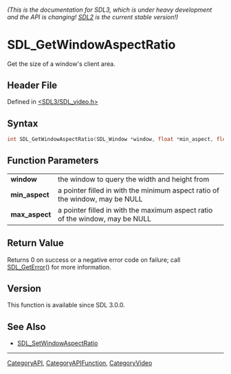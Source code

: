 ###### (This is the documentation for SDL3, which is under heavy development and the API is changing! [SDL2](https://wiki.libsdl.org/SDL2/) is the current stable version!)
# SDL_GetWindowAspectRatio

Get the size of a window's client area.

## Header File

Defined in [<SDL3/SDL_video.h>](https://github.com/libsdl-org/SDL/blob/main/include/SDL3/SDL_video.h)

## Syntax

```c
int SDL_GetWindowAspectRatio(SDL_Window *window, float *min_aspect, float *max_aspect);
```

## Function Parameters

|                    |                                                                              |
| ------------------ | ---------------------------------------------------------------------------- |
| **window**         | the window to query the width and height from                                |
| **min_aspect**     | a pointer filled in with the minimum aspect ratio of the window, may be NULL |
| **max_aspect**     | a pointer filled in with the maximum aspect ratio of the window, may be NULL |

## Return Value

Returns 0 on success or a negative error code on failure; call
[SDL_GetError](SDL_GetError)() for more information.

## Version

This function is available since SDL 3.0.0.

## See Also

- [SDL_SetWindowAspectRatio](SDL_SetWindowAspectRatio)

----
[CategoryAPI](CategoryAPI), [CategoryAPIFunction](CategoryAPIFunction), [CategoryVideo](CategoryVideo)

